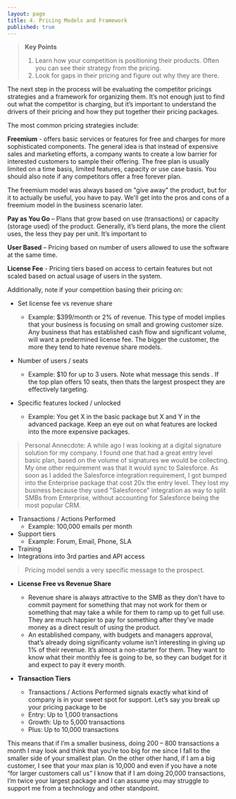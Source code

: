 ```yaml
---
layout: page
title: 4. Pricing Models and Framework
published: true
---
```


> **Key Points**
> 1. Learn how your competition is positioning their products. Often you can see their strategy from the pricing.
> 2. Look for gaps in their pricing and figure out why they are there.

The next step in the process will be evaluating the competitor pricings strategies and a framework for organizing them. It’s not enough just to find out what the competitor is charging, but it’s important to understand the drivers of their pricing and how they put together their pricing packages. 

The most common pricing strategies include:

**Freemium** - offers basic services or features for free and charges for more sophisticated components. The general idea is that instead of expensive sales and marketing efforts, a company wants to create a low barrier for interested customers to sample their offering. The free plan is usually limited on a time basis, limited features, capacity or use case basis.	 You should also note if any competitors offer a free forever plan. 

The freemium model was always based on "give away" the product, but for it to actually be useful, you have to pay. We'll get into the pros and cons of a freemium model in the business scenario later.

**Pay as You Go** – Plans that grow based on use (transactions) or capacity (storage used) of the product.  Generally, it’s tierd plans, the more the client uses, the less they pay per unit. It’s important to 

**User Based** – Pricing based on number of users allowed to use the software at the same time.

**License Fee** - Pricing tiers based on access to certain features but not scaled based on actual usage of users in the system.

Additionally, note if your competition basing their pricing on:

- Set license fee vs revenue share
	- Example: $399/month or 2% of revenue. This type of model implies that your business is focusing on small and growing customer size. Any business that has established cash flow and significant volume, will want a predermined license fee. The bigger the customer, the more they tend to hate revenue share models.
    
- Number of users / seats
	- Example: $10 for up to 3 users.  Note what message this sends . If the top plan offers 10 seats, then thats the largest prospect they are effectively targeting.  
    
- Specific features locked / unlocked
   - Example: You get X in the basic package but X and Y in the advanced package. Keep an eye out on what features are locked into the more expensive packages.

>Personal Annecdote: A while ago I was looking at a digital signature solution for my company. I found one that had a great entry level basic plan, based on the volume of signatures we would be collecting. My one other requirement was that it would sync to Salesforce. As soon as I added the Salesforce integration requirement, I got bumped into the Enterprise package that cost 20x the entry level. They lost my business because they used "Salesforece" integration as way to split SMBs from Enterprise, without accounting for Salesforce being the most popular CRM.
   
- Transactions / Actions Performed
   - Example: 100,000 emails per month
- Support tiers
    - Example: Forum, Email, Phone, SLA
- Training
- Integrations into 3rd parties and API access

>Pricing model sends a very specific message to the prospect.

- **License Free vs Revenue Share**
    - Revenue share is always attractive to the SMB as they don’t have to commit payment for something that may not work for them or something that may take a while for them to ramp up to get full use.  They are much happier to pay for something after they’ve made money as a direct result of using the product. 
    - An established company, with budgets and managers approval, that’s already doing significanty volume isn’t interesting in giving up 1% of their revenue. It’s almost a non-starter for them.  They want to know what their monthly fee is going to be, so they can budget for it and expect to pay it every month. 

- **Transaction Tiers**
	- Transactions / Actions Performed signals exactly what kind of company is in your sweet spot for support.  Let’s say you break up your pricing package to  be
    - Entry: Up to 1,000 transactions
    - Growth: Up to 5,000 transactions
    - Plus: Up to 10,000 transactions

This means that if I’m a smaller business, doing 200 – 800 transactions a month I may look and think that you’re too big for me since I fall to the smaller side of your smallest plan. On the other other hand, if I am a big customer, I see that your max plan is 10,000 and even if you have a note “for larger customers call us” I know that if I am doing 20,000 transactions, I’m twice your largest package and I can assume you may struggle to support me from a technology and other standpoint.
